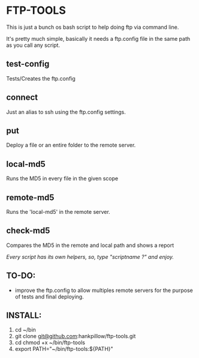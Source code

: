FTP-TOOLS
=========

This is just a bunch os bash script to help doing ftp via command line.

It's pretty much simple, basically it needs a ftp.config file in the same path as you call any script.

test-config
-----------
Tests/Creates the ftp.config

connect
-------
Just an alias to ssh using the ftp.config settings.

put
-----
Deploy a file or an entire folder to the remote server.

local-md5
---------
Runs the MD5 in every file in the given scope

remote-md5
----------
Runs the 'local-md5' in the remote server.

check-md5
-----------
Compares the MD5 in the remote and local path and shows a report


*Every script has its own helpers, so, type "scriptname ?" and enjoy.*

TO-DO:
------
- improve the ftp.config to allow multiples remote servers for the purpose of tests and final deploying.

INSTALL:
------
1. cd ~/bin
2. git clone git@github.com:hankpillow/ftp-tools.git
3. cd chmod +x ~/bin/ftp-tools
4. export PATH="~/bin/ftp-tools:${PATH}"